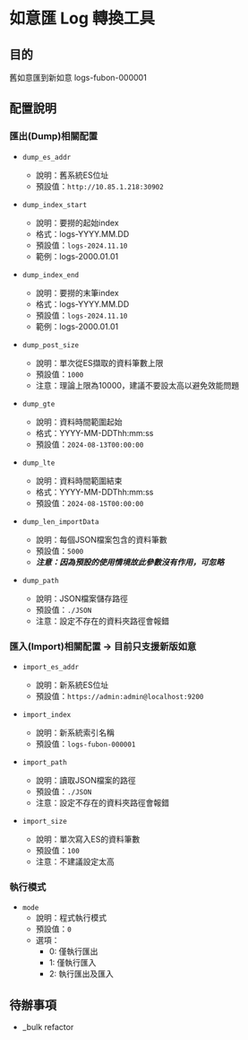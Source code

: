 # 如意匯 Log 轉換工具

## 目的
舊如意匯到新如意 logs-fubon-000001

## 配置說明

### 匯出(Dump)相關配置
- `dump_es_addr`
  - 說明：舊系統ES位址
  - 預設值：`http://10.85.1.218:30902`

- `dump_index_start`
  - 說明：要撈的起始index
  - 格式：logs-YYYY.MM.DD
  - 預設值：`logs-2024.11.10`
  - 範例：logs-2000.01.01

- `dump_index_end`
  - 說明：要撈的末筆index
  - 格式：logs-YYYY.MM.DD
  - 預設值：`logs-2024.11.10`
  - 範例：logs-2000.01.01

- `dump_post_size`
  - 說明：單次從ES擷取的資料筆數上限
  - 預設值：`1000`
  - 注意：理論上限為10000，建議不要設太高以避免效能問題

- `dump_gte`
  - 說明：資料時間範圍起始
  - 格式：YYYY-MM-DDThh:mm:ss
  - 預設值：`2024-08-13T00:00:00`

- `dump_lte`
  - 說明：資料時間範圍結束
  - 格式：YYYY-MM-DDThh:mm:ss
  - 預設值：`2024-08-15T00:00:00`

- `dump_len_importData`
  - 說明：每個JSON檔案包含的資料筆數
  - 預設值：`5000`
  - ***注意：因為預設的使用情境故此參數沒有作用，可忽略***

- `dump_path`
  - 說明：JSON檔案儲存路徑
  - 預設值：`./JSON`
  - 注意：設定不存在的資料夾路徑會報錯

### 匯入(Import)相關配置 -> 目前只支援新版如意
- `import_es_addr`
  - 說明：新系統ES位址
  - 預設值：`https://admin:admin@localhost:9200`

- `import_index`
  - 說明：新系統索引名稱
  - 預設值：`logs-fubon-000001`

- `import_path`
  - 說明：讀取JSON檔案的路徑
  - 預設值：`./JSON`
  - 注意：設定不存在的資料夾路徑會報錯

- `import_size`
  - 說明：單次寫入ES的資料筆數
  - 預設值：`100`
  - 注意：不建議設定太高

### 執行模式
- `mode`
  - 說明：程式執行模式
  - 預設值：`0`
  - 選項：
    - 0: 僅執行匯出
    - 1: 僅執行匯入
    - 2: 執行匯出及匯入

## 待辦事項
- _bulk refactor
